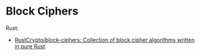 # Block Ciphers
Rust:
- [RustCrypto/block-ciphers: Collection of block cipher algorithms written in pure Rust](https://github.com/RustCrypto/block-ciphers)